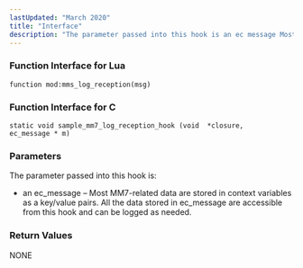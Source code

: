 ```yaml
---
lastUpdated: "March 2020"
title: "Interface"
description: "The parameter passed into this hook is an ec message Most MM 7 related data are stored in context variables as a key value pairs All the data stored in ec message are accessible from this hook and can be logged as needed NONE..."
---
```


### <a name="idp1139984"></a> Function Interface for Lua

`function mod:mms_log_reception(msg)`
### <a name="idp1141760"></a> Function Interface for C

```
static void sample_mm7_log_reception_hook (void  *closure,
ec_message * m)
```

### <a name="idp1028032"></a> Parameters

The parameter passed into this hook is:

*   an ec_message – Most MM7-related data are stored in context variables as a key/value pairs. All the data stored in ec_message are accessible from this hook and can be logged as needed.

### <a name="idp1031424"></a> Return Values

NONE